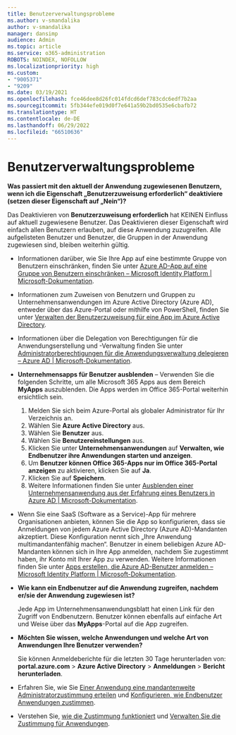 ```yaml
---
title: Benutzerverwaltungsprobleme
ms.author: v-smandalika
author: v-smandalika
manager: dansimp
audience: Admin
ms.topic: article
ms.service: o365-administration
ROBOTS: NOINDEX, NOFOLLOW
ms.localizationpriority: high
ms.custom:
- "9005371"
- "9209"
ms.date: 03/19/2021
ms.openlocfilehash: fce46dee8d26fc014fdcd6def783cdc6edf7b2aa
ms.sourcegitcommit: 5fb344efe019d0f7e641a59b2bd0535e6cbafb72
ms.translationtype: HT
ms.contentlocale: de-DE
ms.lasthandoff: 06/29/2022
ms.locfileid: "66510636"
---
```

# <a name="user-management-issues"></a>Benutzerverwaltungsprobleme

**Was passiert mit den aktuell der Anwendung zugewiesenen Benutzern, wenn ich die Eigenschaft „Benutzerzuweisung erforderlich“ deaktiviere (setzen dieser Eigenschaft auf „Nein“)?**

Das Deaktivieren von **Benutzerzuweisung erforderlich** hat KEINEN Einfluss auf aktuell zugewiesene Benutzer. Das Deaktivieren dieser Eigenschaft wird einfach allen Benutzern erlauben, auf diese Anwendung zuzugreifen. Alle aufgelisteten Benutzer und Benutzer, die Gruppen in der Anwendung zugewiesen sind, bleiben weiterhin gültig.

- Informationen darüber, wie Sie Ihre App auf eine bestimmte Gruppe von Benutzern einschränken, finden Sie unter [Azure AD-App auf eine Gruppe von Benutzern einschränken – Microsoft Identity Platform | Microsoft-Dokumentation](https://docs.microsoft.com/azure/active-directory/develop/howto-restrict-your-app-to-a-set-of-users#:~:text=Select%20the%20application%20you%20want%2cand%20set%20it%20to%20Yes.).
- Informationen zum Zuweisen von Benutzern und Gruppen zu Unternehmensanwendungen im Azure Active Directory (Azure AD), entweder über das Azure-Portal oder mithilfe von PowerShell, finden Sie unter [Verwalten der Benutzerzuweisung für eine App im Azure Active Directory](https://docs.microsoft.com/azure/active-directory/manage-apps/assign-user-or-group-access-portal).
- Informationen über die Delegation von Berechtigungen für die Anwendungserstellung und -Verwaltung finden Sie unter [Administratorberechtigungen für die Anwendungsverwaltung delegieren – Azure AD | Microsoft-Dokumentation](https://docs.microsoft.com/azure/active-directory/roles/delegate-app-roles).

- **Unternehmensapps für Benutzer ausblenden** – Verwenden Sie die folgenden Schritte, um alle Microsoft 365 Apps aus dem Bereich **MyApps** auszublenden. Die Apps werden im Office 365-Portal weiterhin ersichtlich sein.

  1. Melden Sie sich beim Azure-Portal als globaler Administrator für Ihr Verzeichnis an.
  2. Wählen Sie **Azure Active Directory** aus.
  3. Wählen Sie **Benutzer** aus.
  4. Wählen Sie **Benutzereinstellungen** aus.
  5. Klicken Sie unter **Unternehmensanwendungen** auf **Verwalten, wie Endbenutzer ihre Anwendungen starten und anzeigen**.
  6. Um **Benutzer können Office 365-Apps nur im Office 365-Portal anzeigen** zu aktivieren, klicken Sie auf **Ja**.
  7. Klicken Sie auf **Speichern**.
  8. Weitere Informationen finden Sie unter [Ausblenden einer Unternehmensanwendung aus der Erfahrung eines Benutzers in Azure AD | Microsoft-Dokumentation](https://docs.microsoft.com/azure/active-directory/manage-apps/hide-application-from-user-portal#:~:text=%20Hide%20an%20application%20from%20the%20end%20user,6%20Click%20Properties.%207%20Click%20Save.%20See%20More.).

- Wenn Sie eine SaaS (Software as a Service)-App für mehrere Organisationen anbieten, können Sie die App so konfigurieren, dass sie Anmeldungen von jedem Azure Active Directory (Azure AD)-Mandanten akzeptiert. Diese Konfiguration nennt sich „Ihre Anwendung multimandantenfähig machen“. Benutzer in einem beliebigen Azure AD-Mandanten können sich in Ihre App anmelden, nachdem Sie zugestimmt haben, ihr Konto mit Ihrer App zu verwenden. Weitere Informationen finden Sie unter [Apps erstellen, die Azure AD-Benutzer anmelden – Microsoft Identity Platform | Microsoft-Dokumentation](https://docs.microsoft.com/azure/active-directory/develop/howto-convert-app-to-be-multi-tenant).

- **Wie kann ein Endbenutzer auf die Anwendung zugreifen, nachdem er/sie der Anwendung zugewiesen ist?**

  Jede App im Unternehmensanwendungsblatt hat einen Link für den Zugriff von Endbenutzern. Benutzer können ebenfalls auf einfache Art und Weise über das **MyApps**-Portal auf die App zugreifen.

- **Möchten Sie wissen, welche Anwendungen und welche Art von Anwendungen Ihre Benutzer verwenden?**

  Sie können Anmeldeberichte für die letzten 30 Tage herunterladen von: **portal.azure.com** \> **Azure Active Directory** \> **Anmeldungen** \> **Bericht herunterladen**.

- Erfahren Sie, wie Sie [Einer Anwendung eine mandantenweite Administratorzustimmung erteilen](https://docs.microsoft.com/azure/active-directory/manage-apps/grant-admin-consent) und [Konfigurieren, wie Endbenutzer Anwendungen zustimmen](https://docs.microsoft.com/azure/active-directory/manage-apps/configure-user-consent).

- Verstehen Sie, [wie die Zustimmung funktioniert](https://docs.microsoft.com/azure/active-directory/develop/v2-permissions-and-consent) und [Verwalten Sie die Zustimmung für Anwendungen](https://docs.microsoft.com/azure/active-directory/manage-apps/manage-consent-requests).
